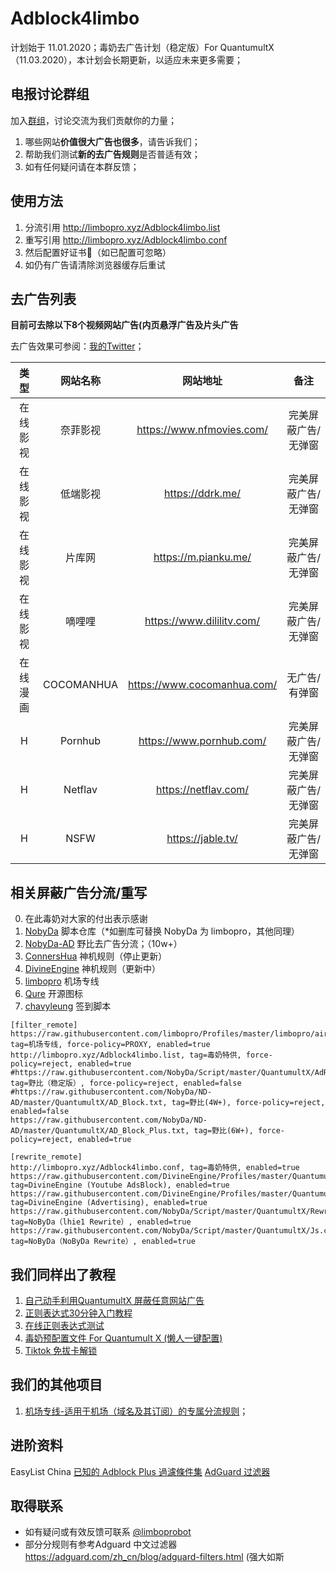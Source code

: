# Adblock4limbo
计划始于 11.01.2020；毒奶去广告计划（稳定版）For QuantumultX（11.03.2020），本计划会长期更新，以适应未来更多需要；

## 电报讨论群组
加入[群组](https://t.me/Adblock4limbo)，讨论交流为我们贡献你的力量；

1. 哪些网站**价值很大广告也很多**，请告诉我们；
2. 帮助我们测试**新的去广告规则**是否普适有效；
3. 如有任何疑问请在本群反馈；

## 使用方法

1. 分流引用 http://limbopro.xyz/Adblock4limbo.list 
2. 重写引用 http://limbopro.xyz/Adblock4limbo.conf
3. 然后配置好证书📄（如已配置可忽略）
4. 如仍有广告请清除浏览器缓存后重试

## 去广告列表
**目前可去除以下8个视频网站广告(内页悬浮广告及片头广告**

去广告效果可参阅：[我的Twitter](https://twitter.com/limboprossr/status/1319882990197960704)；



|   类型   |  网站名称  |          网站地址           |        备注         |
| :------: | :--------: | :-------------------------: | :-----------------: |
| 在线影视 |  奈菲影视  |  https://www.nfmovies.com/  | 完美屏蔽广告/无弹窗 |
| 在线影视 |  低端影视  |      https://ddrk.me/       | 完美屏蔽广告/无弹窗 |
| 在线影视 |   片库网   |    https://m.pianku.me/     | 完美屏蔽广告/无弹窗 |
| 在线影视 |   嘀哩哩   |  https://www.dililitv.com/  | 完美屏蔽广告/无弹窗 |
| 在线漫画 | COCOMANHUA | https://www.cocomanhua.com/ |    无广告/有弹窗    |
|    H     |  Pornhub   |  https://www.pornhub.com/   | 完美屏蔽广告/无弹窗 |
|    H     |  Netflav   |    https://netflav.com/     | 完美屏蔽广告/无弹窗 |
|    H     |    NSFW    |      https://jable.tv/      | 完美屏蔽广告/无弹窗 |



## 相关屏蔽广告分流/重写


0. 在此毒奶对大家的付出表示感谢
1. [NobyDa](https://github.com/NobyDa/Script/tree/master) 脚本仓库（*如删库可替换 NobyDa 为 limbopro，其他同理）
2. [NobyDa-AD](https://github.com/NobyDa/ND-AD) 野比去广告分流；（10w+）
2. [ConnersHua](https://github.com/ConnersHua/Profiles/tree/master) 神机规则（停止更新）
3. [DivineEngine](https://github.com/DivineEngine/Profiles/tree/master) 神机规则（更新中）
3. [limbopro](https://github.com/limbopro/Profiles/tree/master/limbopro) 机场专线
4. [Qure](https://github.com/Koolson/Qure/tree/master/IconSet) 开源图标
5. [chavyleung](https://github.com/chavyleung/scripts) 签到脚本


```
[filter_remote]
https://raw.githubusercontent.com/limbopro/Profiles/master/limbopro/airports.list, tag=机场专线, force-policy=PROXY, enabled=true
http://limbopro.xyz/Adblock4limbo.list, tag=毒奶特供, force-policy=reject, enabled=true
#https://raw.githubusercontent.com/NobyDa/Script/master/QuantumultX/AdRule.list, tag=野比（稳定版）, force-policy=reject, enabled=false
#https://raw.githubusercontent.com/NobyDa/ND-AD/master/QuantumultX/AD_Block.txt, tag=野比(4W+), force-policy=reject, enabled=false
https://raw.githubusercontent.com/NobyDa/ND-AD/master/QuantumultX/AD_Block_Plus.txt, tag=野比(6W+), force-policy=reject, enabled=true

[rewrite_remote]
http://limbopro.xyz/Adblock4limbo.conf, tag=毒奶特供, enabled=true
https://raw.githubusercontent.com/DivineEngine/Profiles/master/Quantumult/Rewrite/Block/YouTubeAds.conf, tag=DivineEngine (Youtube AdsBlock), enabled=true
https://raw.githubusercontent.com/DivineEngine/Profiles/master/Quantumult/Rewrite/Block/Advertising.conf, tag=DivineEngine (Advertising), enabled=true
https://raw.githubusercontent.com/NobyDa/Script/master/QuantumultX/Rewrite_lhie1.conf, tag=NoByDa（lhie1 Rewrite）, enabled=true
https://raw.githubusercontent.com/NobyDa/Script/master/QuantumultX/Js.conf, tag=NoByDa（NoByDa Rewrite）, enabled=true

```


## 我们同样出了教程

1. [自己动手利用QuantumultX 屏蔽任意网站广告](https://limbopro.xyz/archives/12782.html)
2. [正则表达式30分钟入门教程](https://deerchao.cn/tutorials/regex/regex.htm)
3. [在线正则表达式测试](https://tool.oschina.net/regex/)
4. [毒奶预配置文件 For Quantumult X (懒人一键配置)](https://github.com/limbopro/Profiles4limbo)
5. [Tiktok 免拔卡解锁](https://limbopro.xyz/archives/3629.html)

## 我们的其他项目
1. [机场专线-适用于机场（域名及其订阅）的专属分流规则](https://github.com/limbopro/Profiles/tree/master/limbopro)；

## 进阶资料
 EasyList China
 [已知的 Adblock Plus 過濾條件集](https://adblockplus.org/zh_TW/subscriptions)
 [AdGuard 过滤器](https://adguard.com/zh_cn/blog/adguard-filters.html)

## 取得联系

- 如有疑问或有效反馈可联系  [@limboprobot](https://t.me/limboprobot)
- 部分分规则有参考Adguard 中文过滤器 https://adguard.com/zh_cn/blog/adguard-filters.html (强大如斯

